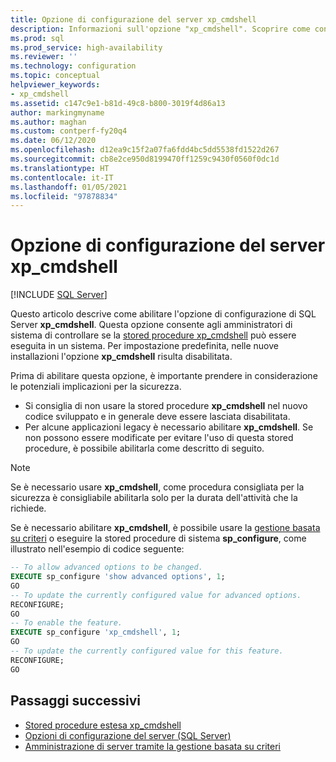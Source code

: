 ```yaml
---
title: Opzione di configurazione del server xp_cmdshell
description: Informazioni sull'opzione "xp_cmdshell". Scoprire come controlla se SQL Server può eseguire la stored procedure estesa "xp_cmdshell". Informazioni su come attivarla.
ms.prod: sql
ms.prod_service: high-availability
ms.reviewer: ''
ms.technology: configuration
ms.topic: conceptual
helpviewer_keywords:
- xp_cmdshell
ms.assetid: c147c9e1-b81d-49c8-b800-3019f4d86a13
author: markingmyname
ms.author: maghan
ms.custom: contperf-fy20q4
ms.date: 06/12/2020
ms.openlocfilehash: d12ea9c15f2a07fa6fdd4bc5dd5538fd1522d267
ms.sourcegitcommit: cb8e2ce950d8199470ff1259c9430f0560f0dc1d
ms.translationtype: HT
ms.contentlocale: it-IT
ms.lasthandoff: 01/05/2021
ms.locfileid: "97878834"
---
```

# <a name="xp_cmdshell-server-configuration-option"></a>Opzione di configurazione del server xp_cmdshell

 [!INCLUDE [SQL Server](../../includes/applies-to-version/sqlserver.md)]

Questo articolo descrive come abilitare l'opzione di configurazione di SQL Server **xp_cmdshell**. Questa opzione consente agli amministratori di sistema di controllare se la [stored procedure xp_cmdshell](../../relational-databases/system-stored-procedures/xp-cmdshell-transact-sql.md) può essere eseguita in un sistema. Per impostazione predefinita, nelle nuove installazioni l'opzione **xp_cmdshell** risulta disabilitata.

Prima di abilitare questa opzione, è importante prendere in considerazione le potenziali implicazioni per la sicurezza.

- Si consiglia di non usare la stored procedure **xp_cmdshell** nel nuovo codice sviluppato e in generale deve essere lasciata disabilitata.
- Per alcune applicazioni legacy è necessario abilitare **xp_cmdshell**. Se non possono essere modificate per evitare l'uso di questa stored procedure, è possibile abilitarla come descritto di seguito.

> [!NOTE]  
> Se è necessario usare **xp_cmdshell**, come procedura consigliata per la sicurezza è consigliabile abilitarla solo per la durata dell'attività che la richiede.

Se è necessario abilitare **xp_cmdshell**, è possibile usare la [gestione basata su criteri](../../relational-databases/policy-based-management/administer-servers-by-using-policy-based-management.md) o eseguire la stored procedure di sistema **sp_configure**, come illustrato nell'esempio di codice seguente:  
  
``` sql
-- To allow advanced options to be changed.  
EXECUTE sp_configure 'show advanced options', 1;  
GO  
-- To update the currently configured value for advanced options.  
RECONFIGURE;  
GO  
-- To enable the feature.  
EXECUTE sp_configure 'xp_cmdshell', 1;  
GO  
-- To update the currently configured value for this feature.  
RECONFIGURE;  
GO  
```  
  
## <a name="next-steps"></a>Passaggi successivi

- [Stored procedure estesa xp_cmdshell](../../relational-databases/system-stored-procedures/xp-cmdshell-transact-sql.md)
- [Opzioni di configurazione del server (SQL Server)](server-configuration-options-sql-server.md)
- [Amministrazione di server tramite la gestione basata su criteri](../../relational-databases/policy-based-management/administer-servers-by-using-policy-based-management.md)  
